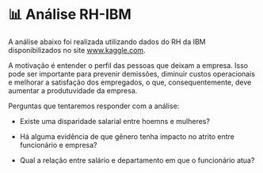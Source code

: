 # 📊 Análise RH-IBM

A análise abaixo foi realizada utilizando dados do RH da IBM disponibilizados no site www.kaggle.com. 

A motivação é entender o perfil das pessoas que deixam a empresa. Isso pode ser importante para prevenir demissões, diminuir custos operacionais e melhorar a satisfação dos empregados, o que, consequentemente, deve aumentar a produtuvidade da empresa. 

Perguntas que tentaremos responder com a análise: 

- Existe uma disparidade salarial entre hoemns e mulheres?

- Há alguma evidência de que gênero tenha impacto no atrito entre funcionário e empresa?

- Qual a relação entre salário e departamento em que o funcionário atua? 
